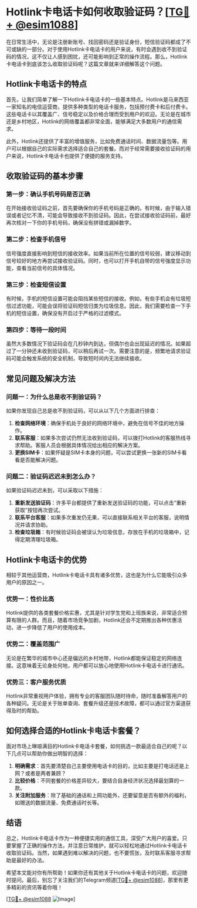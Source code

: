 # Hotlink卡电话卡如何收取验证码？[[TG💪+ @esim1088](https://t.me/s/esim1088)]

在日常生活中，无论是注册新账号、找回密码还是验证身份，短信验证码都成了不可或缺的一部分。对于使用Hotlink卡电话卡的用户来说，有时会遇到收不到验证码的情况，这不仅让人感到困扰，还可能影响到正常的操作流程。那么，Hotlink卡电话卡到底该怎么收取验证码呢？这篇文章就来详细解答这个问题。

## Hotlink卡电话卡的特点

首先，让我们简单了解一下Hotlink卡电话卡的一些基本特点。Hotlink是马来西亚一家知名的电信运营商，提供多种类型的电话卡服务，包括预付费卡和后付费卡。这些电话卡以其覆盖广、信号稳定以及价格合理而受到用户的欢迎。无论是在城市还是乡村地区，Hotlink的网络覆盖都非常全面，能够满足大多数用户的通信需求。

此外，Hotlink还提供了丰富的增值服务，比如免费通话时间、数据流量包等。用户可以根据自己的实际需求选择适合自己的套餐。而对于经常需要接收验证码的用户来说，Hotlink卡电话卡也提供了便捷的服务支持。

## 收取验证码的基本步骤

### 第一步：确认手机号码是否正确

在开始接收验证码之前，首先要确保你的手机号码是正确的。有时候，由于输入错误或者记忆不清，可能会导致接收不到验证码。因此，在尝试接收验证码前，最好再次核对一下你的手机号码，确保没有拼错或漏掉数字。

### 第二步：检查手机信号

信号强度直接影响到短信的接收效率。如果当前所在位置的信号较弱，建议移动到信号较好的地方再尝试接收验证码。同时，也可以打开手机自带的信号强度显示功能，查看当前信号的具体情况。

### 第三步：检查短信设置

有时候，手机的短信设置可能会阻挡某些短信的接收。例如，有些手机会有垃圾短信过滤功能，可能会误将验证码短信归类为垃圾信息。因此，我们需要检查一下手机的短信设置，确保没有开启过于严格的过滤模式。

### 第四步：等待一段时间

虽然大多数情况下验证码会在几秒钟内到达，但偶尔也会出现延迟的情况。如果超过了一分钟还未收到验证码，可以稍后再试一次。需要注意的是，频繁地请求验证码可能会触发系统的安全机制，导致短时间内无法继续接收。

## 常见问题及解决方法

### 问题一：为什么总是收不到验证码？

如果你发现自己总是收不到验证码，可以从以下几个方面进行排查：

1. **检查网络环境**：确保手机处于良好的网络环境中，避免在信号不佳的地方操作。
2. **联系客服**：如果多次尝试仍然无法收到验证码，可以拨打Hotlink的客服热线寻求帮助。客服人员会根据具体情况给出相应的解决方案。
3. **更换SIM卡**：如果怀疑是SIM卡本身的问题，可以尝试更换一张新的SIM卡看看是否能解决问题。

### 问题二：验证码迟迟未到怎么办？

如果验证码迟迟未到，可以采取以下措施：

1. **重新发送验证码**：许多平台都提供了重新发送验证码的功能，可以点击“重新获取”按钮再次尝试。
2. **联系平台客服**：如果多次重发仍无果，可以直接联系相关平台的客服，说明情况并请求协助。
3. **检查垃圾箱**：有时候验证码会被误认为垃圾信息，存放在手机的垃圾箱中，记得定期清理垃圾箱。

## Hotlink卡电话卡的优势

相较于其他运营商，Hotlink卡电话卡具有诸多优势，这也是为什么它能吸引众多用户的原因之一。

### 优势一：性价比高

Hotlink提供的各类套餐价格实惠，尤其是针对学生党和上班族来说，非常适合预算有限的人群。而且，随着市场竞争加剧，Hotlink还会不定期推出各种优惠活动，进一步降低了用户的使用成本。

### 优势二：覆盖范围广

无论是在繁华的城市中心还是偏远的乡村地带，Hotlink都能保证稳定的网络连接。这意味着无论身处何地，用户都可以放心地使用Hotlink卡电话卡进行通讯。

### 优势三：客户服务优质

Hotlink非常重视用户体验，拥有专业的客服团队随时待命，随时准备解答用户的各种疑问。无论是关于账单查询、套餐升级还是技术故障，都可以通过官方渠道获得及时的帮助。

## 如何选择合适的Hotlink卡电话卡套餐？

面对市场上琳琅满目的Hotlink卡电话卡套餐，如何挑选一款最适合自己的呢？以下几点可以帮助你做出明智的选择：

1. **明确需求**：首先要清楚自己主要使用电话卡的目的，比如主要是打电话还是上网？或者是两者兼顾？
2. **比较价格**：不同套餐的价格差异较大，要结合自身经济状况选择最划算的一款。
3. **关注附加服务**：除了基础的通话和上网功能外，还要留意是否有额外的福利，如赠送的数据流量、免费通话时长等。

## 结语

总之，Hotlink卡电话卡作为一种便捷实用的通信工具，深受广大用户的喜爱。只要掌握了正确的操作方法，并注意日常维护，就可以轻松地通过Hotlink卡电话卡收取验证码。当然，如果遇到难以解决的问题，也不要慌张，及时联系客服寻求帮助是最好的办法。

希望本文能对你有所帮助！如果你还有其他关于Hotlink卡电话卡的问题，欢迎随时提问。最后，别忘了关注我们的Telegram频道[[TG💪+ @esim1088](https://t.me/s/esim1088)]，那里有更多精彩的资讯等着你哦！

[[TG💪+ @esim1088](https://t.me/s/esim1088) ![Image](https://i.postimg.cc/4NQfJmqS/Snipaste-2025-05-13-00-14-12.png)]